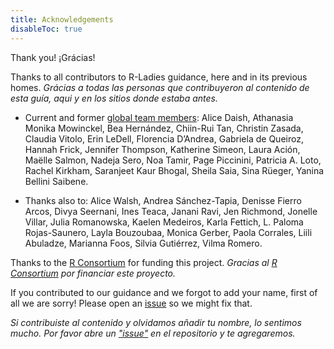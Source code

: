 ```yaml
---
title: Acknowledgements
disableToc: true
---
```


Thank you! ¡Grácias!

Thanks to all contributors to R-Ladies guidance, here and in its previous homes.
_Grácias a todas las personas que contribuyeron al contenido de esta guía, aqui y en los sitios donde estaba antes._

* Current and former [global team members](https://rladies.org/about-us/team/): 
  Alice Daish, 
  Athanasia Monika Mowinckel, 
  Bea Hernández, 
  Chiin-Rui Tan, 
  Christin Zasada, 
  Claudia Vitolo, 
  Erin LeDell, 
  Florencia D’Andrea, 
  Gabriela de Queiroz, 
  Hannah Frick, 
  Jennifer Thompson, 
  Katherine Simeon, 
  Laura Ación, 
  Maëlle Salmon, 
  Nadeja Sero, 
  Noa Tamir, 
  Page Piccinini, 
  Patricia A. Loto, 
  Rachel Kirkham, 
  Saranjeet Kaur Bhogal, 
  Sheila Saia,
  Sina Rüeger, 
  Yanina Bellini Saibene.

* Thanks also to: 
  Alice Walsh, 
  Andrea Sánchez-Tapia, 
  Denisse Fierro Arcos, 
  Divya Seernani, 
  Ines Teaca, 
  Janani Ravi, 
  Jen Richmond, 
  Jonelle Villar, 
  Julia Romanowska, 
  Kaelen Medeiros,
  Karla Fettich, 
  L. Paloma Rojas-Saunero,
  Layla Bouzoubaa, 
  Monica Gerber,
  Paola Corrales, 
  Liili Abuladze, 
  Marianna Foos, 
  Silvia Gutiérrez, 
  Vilma Romero.

Thanks to the [R Consortium](https://www.r-consortium.org/) for funding this project.
_Gracias al [R Consortium](https://www.r-consortium.org/) por financiar este proyecto._

If you contributed to our guidance and we forgot to add your name, first of all we are sorry!
Please open an [issue](https://github.com/rladies/rladiesguide/issues?q=is%3Aissue+is%3Aopen+sort%3Aupdated-desc) so we might fix that.

_Si contribuiste al contenido y olvidamos añadir tu nombre, lo sentimos mucho. Por favor abre un ["issue"](https://github.com/rladies/rladiesguide/issues?q=is%3Aissue+is%3Aopen+sort%3Aupdated-desc) en el repositorio y te agregaremos._

